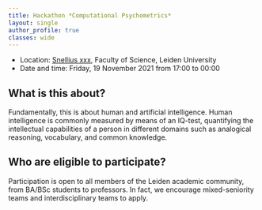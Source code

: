 ```yaml
---
title: Hackathon *Computational Psychometrics*
layout: single
author_profile: true
classes: wide
---
```


- Location: [Snellius xxx](https://goo.gl/maps/2R1QxpEoGojjvriu7), Faculty of Science, Leiden University
- Date and time: Friday, 19 November 2021 from 17:00 to 00:00

## What is this about?
Fundamentally, this is about human and artificial intelligence. Human intelligence is commonly measured by means of an IQ-test, quantifying the intellectual capabilities of a person in different domains such as analogical reasoning, vocabulary, and common knowledge. 



## Who are eligible to participate?
Participation is open to all members of the Leiden academic community, from BA/BSc students to professors. In fact, we encourage mixed-seniority teams and interdisciplinary teams to apply.
